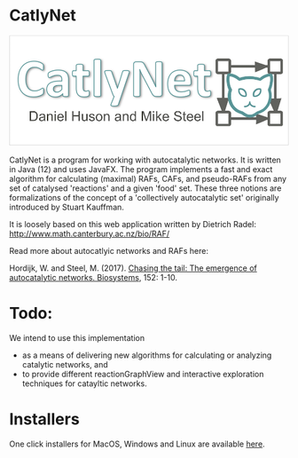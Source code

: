 # CatlyNet
<img src="https://github.com/danielhuson/catlynet/blob/master/src/catlynet/resources/images/splash.png" width="600"/>

CatlyNet is a program for working with autocatalytic networks. It is written in Java (12) and uses JavaFX. The program implements a fast and exact algorithm for calculating (maximal) RAFs, CAFs, and pseudo-RAFs from any set of catalysed 'reactions' and a given 'food' set.  These three notions are formalizations of the concept of a 'collectively autocatalytic set' originally introduced by Stuart Kauffman. 

It is loosely based on this web application written by Dietrich Radel: http://www.math.canterbury.ac.nz/bio/RAF/

Read more about autocatlyic networks and RAFs here:

Hordijk, W. and Steel, M. (2017). [Chasing the tail: The emergence of autocatalytic networks. Biosystems](http://www.sciencedirect.com/science/article/pii/S030326471630274X), 152: 1-10.

# Todo:
We intend to use this implementation
* as a means of delivering new algorithms for calculating or analyzing catalytic networks, and
* to provide different reactionGraphView and interactive exploration techniques for catayltic networks.

# Installers
One click installers for MacOS, Windows and Linux are available [here](http://ab.inf.uni-tuebingen.de/data/software/catlynet/download/welcome.html). 

